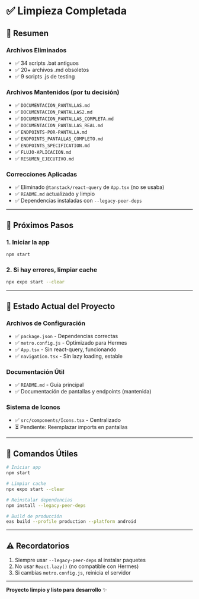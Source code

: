 # ✅ Limpieza Completada

## 🎉 Resumen

### Archivos Eliminados
- ✅ 34 scripts .bat antiguos
- ✅ 20+ archivos .md obsoletos  
- ✅ 9 scripts .js de testing

### Archivos Mantenidos (por tu decisión)
- ✅ `DOCUMENTACION_PANTALLAS.md`
- ✅ `DOCUMENTACION_PANTALLAS2.md`
- ✅ `DOCUMENTACION_PANTALLAS_COMPLETA.md`
- ✅ `DOCUMENTACION_PANTALLAS_REAL.md`
- ✅ `ENDPOINTS-POR-PANTALLA.md`
- ✅ `ENDPOINTS_PANTALLAS_COMPLETO.md`
- ✅ `ENDPOINTS_SPECIFICATION.md`
- ✅ `FLUJO-APLICACION.md`
- ✅ `RESUMEN_EJECUTIVO.md`

### Correcciones Aplicadas
- ✅ Eliminado `@tanstack/react-query` de `App.tsx` (no se usaba)
- ✅ `README.md` actualizado y limpio
- ✅ Dependencias instaladas con `--legacy-peer-deps`

---

## 🚀 Próximos Pasos

### 1. Iniciar la app
```bash
npm start
```

### 2. Si hay errores, limpiar cache
```bash
npx expo start --clear
```

---

## 📁 Estado Actual del Proyecto

### Archivos de Configuración
- ✅ `package.json` - Dependencias correctas
- ✅ `metro.config.js` - Optimizado para Hermes
- ✅ `App.tsx` - Sin react-query, funcionando
- ✅ `navigation.tsx` - Sin lazy loading, estable

### Documentación Útil
- ✅ `README.md` - Guía principal
- ✅ Documentación de pantallas y endpoints (mantenida)

### Sistema de Iconos
- ✅ `src/components/Icons.tsx` - Centralizado
- ⏳ Pendiente: Reemplazar imports en pantallas

---

## 🔧 Comandos Útiles

```bash
# Iniciar app
npm start

# Limpiar cache
npx expo start --clear

# Reinstalar dependencias
npm install --legacy-peer-deps

# Build de producción
eas build --profile production --platform android
```

---

## ⚠️ Recordatorios

1. Siempre usar `--legacy-peer-deps` al instalar paquetes
2. No usar `React.lazy()` (no compatible con Hermes)
3. Si cambias `metro.config.js`, reinicia el servidor

---

**Proyecto limpio y listo para desarrollo** ✨
